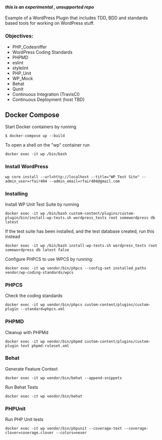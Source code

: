 #### _this is an experimental , unsupported repo_ 

Example of a WordPress Plugin that includes TDD, BDD and standards based tools for working on WordPress stuff. 

### Objectives:

* PHP_Codesniffer
* WordPress Coding Standards
* PHPMD
* eslint
* stylelint
* PHP_Unit
* WP_Mock
* Behat
* Qunit
* Continuous Integration (TravisCI)
* Continuous Deployment (host TBD)

## Docker Compose
Start Docker containers by running 
```
$ docker-compose up --build
```

To open a shell on the "wp" container run 
```
docker exec -it wp /bin/bash
```

### Install WordPress
```
wp core install --url=http://localhost --title="WP Test Site" --admin_user=rfair404 --admin_email=rfair404@gmail.com
```

### Installing

Install WP Unit Test Suite by running 

```
docker exec -it wp /bin/bash custom-content/plugins/custom-plugin/bin/install-wp-tests.sh wordpress_tests root somewordpress db latest 
```

If the test suite has been installed, and the test database created, run this instead

```
docker exec -it wp /bin/bash install-wp-tests.sh wordpress_tests root somewordpress db latest false
```

Configure PHPCS to use WPCS  by running:

```
docker exec -it wp vendor/bin/phpcs --config-set installed_paths vendor/wp-coding-standards/wpcs
```

### PHPCS

Check the coding standards

```
docker exec -it wp vendor/bin/phpcs custom-content/plugins/custom-plugin --standard=phpcs.xml
```

### PHPMD

Cleanup with PHPMd

```
docker exec -it wp vendor/bin/phpmd custom-content/plugins/custom-plugin text phpmd-ruleset.xml
```

### Behat

Generate Feature Context

```
docker exec -it wp vendor/bin/behat --append-snippets
```

Run Behat Tests
```
docker exec -it wp vendor/bin/behat
```

### PHPUnit

Run PHP Unit tests
```
docker exec -it wp vendor/bin/phpunit --coverage-text --coverage-clover=coverage.clover --colors=never
```